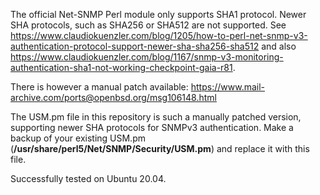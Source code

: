 The official Net-SNMP Perl module only supports SHA1 protocol. Newer SHA protocols, such as SHA256 or SHA512 are not supported. 
See https://www.claudiokuenzler.com/blog/1205/how-to-perl-net-snmp-v3-authentication-protocol-support-newer-sha-sha256-sha512 and also https://www.claudiokuenzler.com/blog/1167/snmp-v3-monitoring-authentication-sha1-not-working-checkpoint-gaia-r81. 

There is however a manual patch available:  https://www.mail-archive.com/ports@openbsd.org/msg106148.html

The USM.pm file in this repository is such a manually patched version, supporting newer SHA protocols for SNMPv3 authentication.
Make a backup of your existing USM.pm (**/usr/share/perl5/Net/SNMP/Security/USM.pm**) and replace it with this file.

Successfully tested on Ubuntu 20.04.
